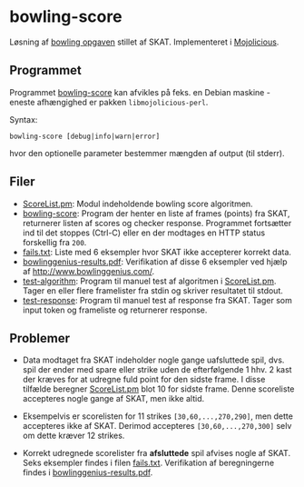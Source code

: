 bowling-score
=============

Løsning af [bowling opgaven](https://github.com/skat/bowling-opgave) stillet af SKAT.
Implementeret i [Mojolicious](http://www.mojolicious.org/).

## Programmet

Programmet [bowling-score](bowling-score) kan afvikles på feks. en Debian maskine - eneste afhængighed er pakken `libmojolicious-perl`.

Syntax:
```
bowling-score [debug|info|warn|error]
```
hvor den optionelle parameter bestemmer mængden af output (til stderr).

## Filer

* [ScoreList.pm](ScoreList.pm): Modul indeholdende bowling score algoritmen.
* [bowling-score](bowling-score): Program der henter en liste af frames (points) fra SKAT, returnerer listen af scores
og checker response. Programmet fortsætter ind til det stoppes (Ctrl-C) eller en der
modtages en HTTP status forskellig fra `200`.
* [fails.txt](fails.txt): Liste med 6 eksempler hvor SKAT ikke accepterer korrekt data.
* [bowlinggenius-results.pdf](bowlinggenius-results.pdf): Verifikation af disse 6 eksempler ved hjælp af http://www.bowlinggenius.com/.
* [test-algorithm](test-algorithm): Program til manuel test af algoritmen i [ScoreList.pm](ScoreList.pm). Tager en eller flere framelister
fra stdin og skriver resultatet til stdout.
* [test-response](test-response): Program til manuel test af response fra SKAT. Tager som input token og frameliste og
returnerer response.

## Problemer

* Data modtaget fra SKAT indeholder nogle gange uafsluttede spil, dvs. spil der ender med spare eller strike
uden de efterfølgende 1 hhv. 2 kast der kræves for at udregne fuld point for den sidste frame.
I disse tilfælde beregner [ScoreList.pm](ScoreList.pm) blot 10 for sidste frame.
Denne scoreliste accepteres nogle gange af SKAT, men ikke altid.

* Eksempelvis er scorelisten for 11 strikes `[30,60,...,270,290]`, men dette accepteres ikke af SKAT.
Derimod accepteres `[30,60,...,270,300]` selv om dette kræver 12 strikes.

* Korrekt udregnede scorelister fra **afsluttede** spil afvises nogle af SKAT. Seks eksempler findes i filen [fails.txt](fails.txt).
Verifikation af beregningerne findes i [bowlinggenius-results.pdf](bowlinggenius-results.pdf).
